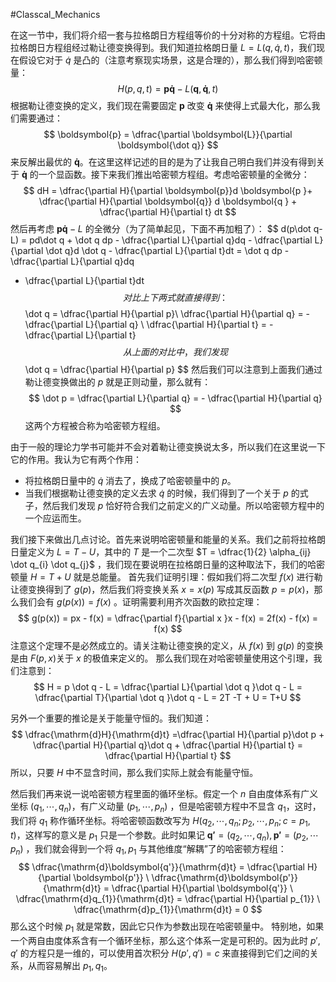 #Classcal_Mechanics 

在这一节中，我们将介绍一套与拉格朗日方程组等价的十分对称的方程组。它将由拉格朗日方程组经过勒让德变换得到。我们知道拉格朗日量 $L= L(q,\dot q ,t)$，我们现在假设它对于 $\dot q$ 是凸的（注意考察现实场景，这是合理的），那么我们得到哈密顿量：
$$
H(p,q,t) = \boldsymbol{p} \boldsymbol{\dot q} - L(\boldsymbol{q},\boldsymbol{\dot q},t )
$$
根据勒让德变换的定义，我们现在需要固定 $\boldsymbol{p}$ 改变 $\boldsymbol{\dot q}$ 来使得上式最大化，那么我们需要通过：
$$
\boldsymbol{p} = \dfrac{\partial \boldsymbol{L}}{\partial \boldsymbol{\dot q}}
$$
来反解出最优的 $\boldsymbol{\dot q}$。在这里这样记述的目的是为了让我自己明白我们并没有得到关于 $\boldsymbol{\dot q}$ 的一个显函数。接下来我们推出哈密顿方程组。考虑哈密顿量的全微分：
$$
dH = \dfrac{\partial H}{\partial \boldsymbol{p}}d \boldsymbol{p }+ \dfrac{\partial H}{\partial \boldsymbol{q}} d \boldsymbol{q } + \dfrac{\partial H}{\partial t} dt 
$$
然后再考虑 $\boldsymbol{p\dot q}-L$ 的全微分（为了简单起见，下面不再加粗了）：
$$
d(p\dot q-L) = pd\dot q + \dot q dp - \dfrac{\partial L}{\partial q}dq  - \dfrac{\partial L}{\partial \dot q}d \dot q - \dfrac{\partial L}{\partial t}dt = \dot q dp - \dfrac{\partial L}{\partial q}dq
 - \dfrac{\partial L}{\partial t}dt$$
对比上下两式就直接得到：
$$
\dot q  = \dfrac{\partial H}{\partial p}\ \dfrac{\partial H}{\partial q} = - \dfrac{\partial L}{\partial q} \ \dfrac{\partial H}{\partial t} = - \dfrac{\partial L}{\partial t}$$
从上面的对比中，我们发现
$$
\dot q = \dfrac{\partial H}{\partial p} 
$$
然后我们可以注意到上面我们通过勒让德变换做出的 $p$ 就是正则动量，那么就有：
$$
\dot p  = \dfrac{\partial L}{\partial q} = - \dfrac{\partial H}{\partial q}
$$
这两个方程被合称为哈密顿方程组。

由于一般的理论力学书可能并不会对着勒让德变换说太多，所以我们在这里说一下它的作用。我认为它有两个作用：
- 将拉格朗日量中的 $\dot q$ 消去了，换成了哈密顿量中的 $p$。
- 当我们根据勒让德变换的定义去求 $\dot q$ 的时候，我们得到了一个关于 $p$ 的式子，然后我们发现 $p$ 恰好符合我们之前定义的广义动量。所以哈密顿方程中的一个应运而生。

我们接下来做出几点讨论。首先来说明哈密顿量和能量的关系。我们之前将拉格朗日量定义为 $L = T-U$，其中的 $T$ 是一个二次型 $T = \dfrac{1}{2} \alpha_{ij} \dot q_{i} \dot q_{j}$ ，我们现在要说明在拉格朗日量的这种取法下，我们的哈密顿量 $H =T+U$ 就是总能量。
首先我们证明引理：假如我们将二次型 $f(x)$ 进行勒让德变换得到了 $g(p)$，然后我们将变换关系 $x = x(p)$ 写成其反函数 $p = p(x)$，那么我们会有 $g (p (x)) = f(x)$ 。证明需要利用齐次函数的欧拉定理：
$$
g(p(x)) = px - f(x) = \dfrac{\partial f}{\partial x }x - f(x) = 2f(x) - f(x) = f(x)
$$
注意这个定理不是必然成立的。请关注勒让德变换的定义，从 $f(x)$ 到 $g(p)$ 的变换是由 $F(p,x)$关于 $x$ 的极值来定义的。
那么我们现在对哈密顿量使用这个引理，我们注意到：
$$
H = p \dot q  - L = \dfrac{\partial L}{\partial \dot q }\dot q  - L = \dfrac{\partial T}{\partial \dot q }\dot q  - L = 2T -T + U  = T+U 
$$

另外一个重要的推论是关于能量守恒的。我们知道：
$$
\dfrac{\mathrm{d}H}{\mathrm{d}t} =\dfrac{\partial H}{\partial p}\dot p  + \dfrac{\partial H}{\partial q}\dot q + \dfrac{\partial H}{\partial t} = \dfrac{\partial H}{\partial t}
$$
所以，只要 $H$ 中不显含时间，那么我们实际上就会有能量守恒。

然后我们再来说一说哈密顿方程里面的循环坐标。假定一个 $n$ 自由度体系有广义坐标 $(q_{1},\cdots,q_{n})$，有广义动量 $(p_{1},\cdots,p_{n})$ ，但是哈密顿方程中不显含 $q_{1}$，这时，我们将 $q_{1}$ 称作循环坐标。将哈密顿函数改写为 $H(q_{2},\cdots ,q_{n};p_{2},\cdots ,p_{n};c = p_{1},t)$，这样写的意义是 $p_{1}$ 只是一个参数。此时如果记 $\boldsymbol{q'} = (q_{2},\cdots ,q_{n}),\boldsymbol{p'} = (p_{2},\cdots p_{n})$ ，我们就会得到一个将 $q_{1},p_{1}$ 与其他维度“解耦”了的哈密顿方程组：
$$
\dfrac{\mathrm{d}\boldsymbol{q'}}{\mathrm{d}t} = \dfrac{\partial H}{\partial \boldsymbol{p'}} \ \dfrac{\mathrm{d}\boldsymbol{p'}}{\mathrm{d}t} = \dfrac{\partial H}{\partial \boldsymbol{q'}} \ \dfrac{\mathrm{d}q_{1}}{\mathrm{d}t} = \dfrac{\partial H}{\partial p_{1}} \ \dfrac{\mathrm{d}p_{1}}{\mathrm{d}t} = 0
$$
那么这个时候 $p_{1}$ 就是常数，因此它只作为参数出现在哈密顿量中。
特别地，如果一个两自由度体系含有一个循环坐标，那么这个体系一定是可积的。因为此时 $p',q'$ 的方程只是一维的，可以使用首次积分 $H (p', q') = c$ 来直接得到它们之间的关系，从而容易解出 $p_{1},q_{1}$。




